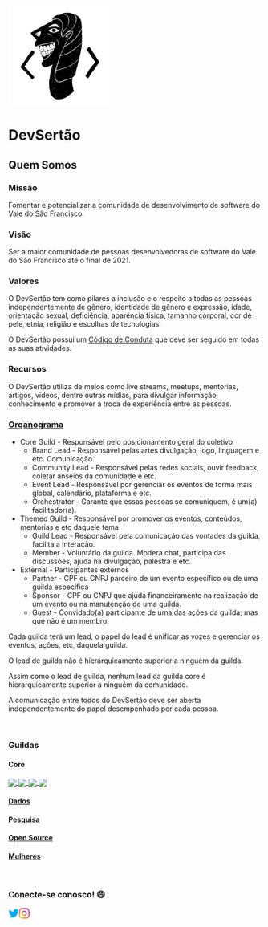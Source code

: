 <img align="center" width="200" src="https://github.com/devsertao/quem-somos/blob/main/img/dev-sertao.png?raw=true">

# DevSertão

## Quem Somos

### Missão
Fomentar e potencializar a comunidade de desenvolvimento de software do Vale do São Francisco.

### Visão
Ser a maior comunidade de pessoas desenvolvedoras de software do Vale do São Francisco até o final de 2021.

### Valores
O DevSertão tem como pilares a inclusão e o respeito a todas as pessoas independentemente de gênero, identidade de gênero e expressão, idade, orientação sexual, deficiência, aparência física, tamanho corporal, cor de pele, etnia, religião e escolhas de tecnologias.

O DevSertão possui um [Código de Conduta](https://github.com/devsertao/quem-somos/blob/master/C%C3%93DIGO%20DE%20CONDUTA.md) que deve ser seguido em todas as suas atividades.

### Recursos
O DevSertão utiliza de meios como live streams, meetups, mentorias, artigos, videos, dentre outras mídias, para divulgar informação, conhecimento e promover a troca de experiência entre as pessoas.

### [Organograma](https://www.figma.com/file/VNggGpXp5Ys3Xr8zr8ieCM/Organiza%C3%A7%C3%A3o?node-id=1%3A2)
* Core Guild - Responsável pelo posicionamento geral do coletivo
  * Brand Lead - Responsável pelas artes divulgação, logo, linguagem e etc. Comunicação.
  * Community Lead - Responsável pelas redes sociais, ouvir feedback, coletar anseios da comunidade e etc.
  * Event Lead - Responsável por gerenciar os eventos de forma mais global, calendário, plataforma e etc.
  * Orchestrator - Garante que essas pessoas se comuniquem, é um(a) facilitador(a).
* Themed Guild - Responsável por promover os eventos, conteúdos, mentorias e etc daquele tema
  * Guild Lead - Responsável pela comunicação das vontades da guilda, facilita a interação.
  * Member - Voluntário da guilda. Modera chat, participa das discussões, ajuda na divulgação, palestra e etc.
* External - Participantes externos
  * Partner - CPF ou CNPJ parceiro de um evento específico ou de uma guilda específica
  * Sponsor - CPF ou CNPJ que ajuda financeiramente na realização de um evento ou na manutenção de uma guilda.
  * Guest - Convidado(a) participante de uma das ações da guilda, mas que não é um membro.

Cada guilda terá um lead, o papel do lead é unificar as vozes e gerenciar os eventos, ações, etc, daquela guilda.

O lead de guilda não é hierarquicamente superior a ninguém da guilda.

Assim como o lead de guilda, nenhum lead da guilda core é hierarquicamente superior a ninguém da comunidade.

A comunicação entre todos do DevSertão deve ser aberta independentemente do papel desempenhado por cada pessoa.

<br>

### Guildas

#### Core

<a href="https://github.com/gab0gomes">
  <img align="center" width="50" src="https://avatars1.githubusercontent.com/u/12296173?s=400&v=4">
</a>
<a href="https://github.com/RafaelGondi">
  <img align="center" width="50" src="https://avatars3.githubusercontent.com/u/20057968?s=460&u=d56e9b3288dab716913e9f90b2fcd408b86a097c&v=4">
</a>
<a href="https://github.com/Talita1996">
  <img align="center" width="50" src="https://avatars2.githubusercontent.com/u/32337270?s=460&u=04e1b73ce04db6d2185c2ecb9e450c6379c27a2b&v=4">
</a>
<a href="https://github.com/JohnathanALves">
  <img align="center" width="50" src="https://avatars0.githubusercontent.com/u/11681745?s=460&u=9e05d0463a64cdee760ca2f5cc08533cc53f3ee0&v=4">
</a>

#### [Dados](https://github.com/devsertao/dados-guilda)
#### [Pesquisa](https://github.com/devsertao/pesquisa-guilda)
#### [Open Source](https://github.com/devsertao/open-source-guilda)
#### [Mulheres](https://github.com/devsertao/mulheres-guilda)

<br>

### Conecte-se conosco! :smile:

<a href="https://twitter.com/dev_sertao">
  <img align="left" alt="Twitter DevSertão" width="21px" src="https://github.com/devsertao/quem-somos/blob/main/img/twitter.png?raw=true" />
</a>
<a href="https://instagram.com/dev_sertao">
  <img align="left" alt="Instagram DevSertão" width="21px" src="https://github.com/devsertao/quem-somos/blob/main/img/instagram.png?raw=true" />
</a>
 
